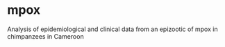 # mpox
Analysis of epidemiological and clinical data from an epizootic of mpox in chimpanzees in Cameroon
